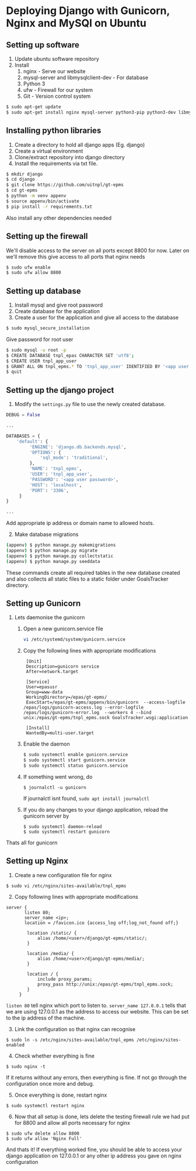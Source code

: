 # Deploying Django with Gunicorn, Nginx and MySQl on Ubuntu

## Setting up software

1. Update ubuntu software repository
2. Install 
   1. nginx - Serve our website 
   2. mysql-server and libmysqlclient-dev - For database
   3. Python 3
   4. ufw - Firewall for our system
   5. Git - Version control system

```bash
$ sudo apt-get update
$ sudo apt-get install nginx mysql-server python3-pip python3-dev libmysqlclient-dev ufw
```

## Installing python libraries

1. Create a directory to hold all django apps (Eg. django)
2. Create a virtual environment
3. Clone/extract repository into django directory
3. Install the requirements via txt file.

```bash
$ mkdir django
$ cd django
$ git clone https://github.com/uitnpl/gt-epms
$ cd gt-epms
$ python -m venv appenv
$ source appenv/bin/activate
$ pip install -r requirements.txt
```

Also install any other dependencies needed

## Setting up the firewall

We'll disable access to the server on all ports except 8800 for now. Later on we'll remove this give access to all ports that nginx needs

```bash
$ sudo ufw enable
$ sudo ufw allow 8800
```

## Setting up database

1. Install mysql and give root password
2. Create database for the application
3. Create a user for the application and give all access to the database
   
``` bash
$ sudo mysql_secure_installation
```

Give password for root user

``` bash
$ sudo mysql -u root -p
$ CREATE DATABASE tnpl_epas CHARACTER SET 'utf8';
$ CREATE USER tnpl_app_user
$ GRANT ALL ON tnpl_epms.* TO 'tnpl_app_user' IDENTIFIED BY '<app user password>';
$ quit
```
## Setting up the django project

1. Modify the `settings.py` file to use the newly created database.

``` python
DEBUG = False

...

DATABASES = {
    'default': {
         'ENGINE': 'django.db.backends.mysql',
         'OPTIONS': {
             'sql_mode': 'traditional',
         },
         'NAME': 'tnpl_epms',
         'USER': 'tnpl_app_user',
         'PASSWORD': '<app user password>',
         'HOST': 'localhost',
         'PORT': '3306', 
     }
}

...

```
Add appropriate ip address or domain name to allowed hosts.

2. Make database migrations

``` bash
(appenv) $ python manage.py makemigrations
(appenv) $ python manage.py migrate
(appenv) $ python manage.py collectstatic
(appenv) $ python manage.py seeddata
```

These commands create all required tables in the new database created and also collects all static files to a static folder under GoalsTracker directory.

## Setting up Gunicorn

1. Lets daemonise the gunicorn

    1. Open a new gunicorn.service file
        ```bash
        vi /etc/systemd/system/gunicorn.service
        ```
    2. Copy the following lines with appropriate modifications
        ```
         [Unit]
         Description=gunicorn service
         After=network.target
         
         [Service]
         User=epasusr
         Group=www-data
         WorkingDirectory=/epas/gt-epms/
         ExecStart=/epas/gt-epms/appenv/bin/gunicorn  --access-logfile /epas/logs/gunicorn-access.log --error-logfile /epas/logs/gunicorn-error.log  --workers 4 --bind unix:/epas/gt-epms/tnpl_epms.sock GoalsTracker.wsgi:application
         
         [Install]
         WantedBy=multi-user.target
        ```

    3. Enable the daemon

        ```bash
        $ sudo systemctl enable gunicorn.service
        $ sudo systemctl start gunicorn.service
        $ sudo systemctl status gunicorn.service
        ```

    4. If something went wrong, do

        ```
        $ journalctl -u gunicorn
        ```

        If journalctl isnt found, ```sudo apt install journalctl```

    5. If you do any changes to your django application, reload the gunicorn server by
        ```
        $ sudo systemctl daemon-reload
        $ sudo systemctl restart gunicorn
        ```

Thats all for gunicorn

## Setting up Nginx

1. Create a new configuration file for nginx

```
$ sudo vi /etc/nginx/sites-available/tnpl_epms
```

2. Copy following lines with appropriate modifications

```
server {
       listen 80;    
       server_name <ip>;
       location = /favicon.ico {access_log off;log_not_found off;} 
    
        location /static/ {
            alias /home/<user>/django/gt-epms/static/;    
        }

        location /media/ {
            alias /home/<user>/django/gt-epms/media/;
        }
    
        location / {
            include proxy_params;
            proxy_pass http://unix:/epas/gt-epms/tnpl_epms.sock;
        }
     }
```

`listen 80` tell nginx which port to listen to. 
`server_name 127.0.0.1` tells that we are using 127.0.0.1 as the address to access our website. This can be set to the ip address of the machine.

3. Link the configuration so that nginx can recognise
```
$ sudo ln -s /etc/nginx/sites-available/tnpl_epms /etc/nginx/sites-enabled
```

4. Check whether everything is fine
```
$ sudo nginx -t
```
If it returns without any errors, then everything is fine. If not go through the configuration once more and debug.

5. Once everything is done, restart nginx
```
$ sudo systemctl restart nginx
```

6. Now that all setup is done, lets delete the testing firewall rule we had put for 8800 and allow all ports necessary for nginx

```
$ sudo ufw delete allow 8800
$ sudo ufw allow 'Nginx Full'
```


And thats it! If everything worked fine, you should be able to access your django application on 127.0.0.1 or any other ip address you gave on nginx configuration
